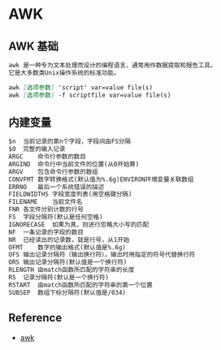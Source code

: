 # AWK

## AWK 基础
```md
awk 是一种专为文本处理而设计的编程语言，通常用作数据提取和报告工具。
它是大多数类Unix操作系统的标准功能。
```
```md
awk [选项参数] 'script' var=value file(s)
awk [选项参数] -f scriptfile var=value file(s)
```

## 内建变量
```md
$n	当前记录的第n个字段，字段间由FS分隔
$0	完整的输入记录
ARGC	命令行参数的数目
ARGIND	命令行中当前文件的位置(从0开始算)
ARGV	包含命令行参数的数组
CONVFMT	数字转换格式(默认值为%.6g)ENVIRON环境变量关联数组
ERRNO	最后一个系统错误的描述
FIELDWIDTHS	字段宽度列表(用空格键分隔)
FILENAME	当前文件名
FNR	各文件分别计数的行号
FS	字段分隔符(默认是任何空格)
IGNORECASE	如果为真，则进行忽略大小写的匹配
NF	一条记录的字段的数目
NR	已经读出的记录数，就是行号，从1开始
OFMT	数字的输出格式(默认值是%.6g)
OFS	输出记录分隔符（输出换行符），输出时用指定的符号代替换行符
ORS	输出记录分隔符(默认值是一个换行符)
RLENGTH	由match函数所匹配的字符串的长度
RS	记录分隔符(默认是一个换行符)
RSTART	由match函数所匹配的字符串的第一个位置
SUBSEP	数组下标分隔符(默认值是/034)
```

## Reference
* [awk](http://www.runoob.com/linux/linux-comm-awk.html)
